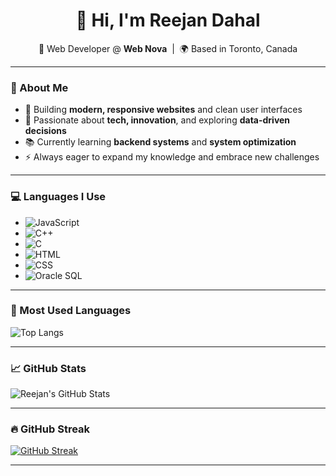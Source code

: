 <h1 align="center">👋 Hi, I'm Reejan Dahal</h1>

<p align="center">
  🚀 Web Developer @ <strong>Web Nova</strong> &nbsp;|&nbsp; 🌍 Based in Toronto, Canada  
</p>

---

### 💼 About Me

- 🔧 Building **modern, responsive websites** and clean user interfaces  
- 🎯 Passionate about **tech, innovation**, and exploring **data-driven decisions**  
- 📚 Currently learning **backend systems** and **system optimization**  
- ⚡ Always eager to expand my knowledge and embrace new challenges  

---

### 💻 Languages I Use

- ![JavaScript](https://img.shields.io/badge/-JavaScript-F7DF1E?logo=javascript&logoColor=black)
- ![C++](https://img.shields.io/badge/-C++-00599C?logo=c%2b%2b&logoColor=white)
- ![C](https://img.shields.io/badge/-C-00599C?logo=c&logoColor=white)
- ![HTML](https://img.shields.io/badge/-HTML-E34F26?logo=html5&logoColor=white)
- ![CSS](https://img.shields.io/badge/-CSS-1572B6?logo=css3&logoColor=white)
- ![Oracle SQL](https://img.shields.io/badge/-Oracle%20SQL-F80000?logo=oracle&logoColor=white)

---

### 🌱 Most Used Languages

![Top Langs](https://github-readme-stats.vercel.app/api/top-langs/?username=rdahal3&layout=compact&theme=tokyonight)

---

### 📈 GitHub Stats

![Reejan's GitHub Stats](https://github-readme-stats.vercel.app/api?username=rdahal3&show_icons=true&theme=tokyonight)

---

### 🔥 GitHub Streak

[![GitHub Streak](https://streak-stats.demolab.com?user=rdahal3&theme=tokyonight&date_format=j%20M%5B%20Y%5D)](https://git.io/streak-stats)

---
